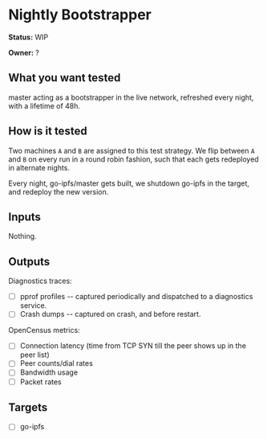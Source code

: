 # Nightly Bootstrapper

**Status:** WIP

**Owner:** ?

## What you want tested

master acting as a bootstrapper in the live network, refreshed every night, with a lifetime
of 48h.

## How is it tested

Two machines `A` and `B` are assigned to this test strategy. We flip between `A` and `B` on
every run in a round robin fashion, such that each gets redeployed in alternate nights.

Every night, go-ipfs/master gets built, we shutdown go-ipfs in the target, and redeploy the
new version.

## Inputs

Nothing.

## Outputs

Diagnostics traces:

* [ ] pprof profiles -- captured periodically and dispatched to a diagnostics service.
* [ ] Crash dumps -- captured on crash, and before restart.

OpenCensus metrics:

* [ ] Connection latency (time from TCP SYN till the peer shows up in the peer list)
* [ ] Peer counts/dial rates
* [ ] Bandwidth usage
* [ ] Packet rates

## Targets

* [ ] go-ipfs
